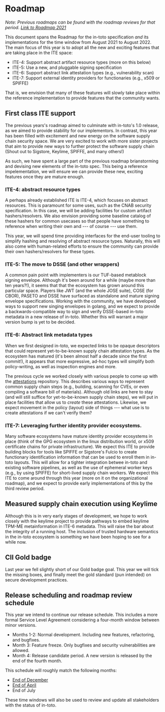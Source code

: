 Roadmap
=======

_Note: Previous roadmaps can be found with the roadmap reviews for that period.
[Link to Roadmap 2021](roadmap-reviews/2021/ROADMAP.md)_

This document spans the Roadmap for the in-toto specification _and_ its
implementations for the time window from August 2021 to August 2022. The main
focus of this year is to adopt all the new and exciting features that are
taking place in the ITE space:

- ITE-4: Support abstract artifact resource types (more on this below)
- ITE-5: Use a new, and pluggable signing specification
- ITE-6: Support abstract link attestation types (e.g., vulnerability scan)
- ITE-7: Support external identity providers for functionaries (e.g., x509 or SPIFFE)

That is, we envision that many of these features will slowly take place within
the reference implementation to provide features that the community wants. 

## First class ITE support

The previous years's roadmap aimed to culminate with in-toto's 1.0
release, as we aimed to provide stability for our implementors. In contrast,
this year has been filled with excitement and new energy on the software supply
chain security space. We are very excited to work with more sister projects
that aim to provide new ways to further protect the software supply chain
(Shout out to Sigstore, Keylime, SPIFFE, and many others!)

As such, we have spent a large part of the previous roadmap brianstorming and
devising new elements of the in-toto spec. This being a reference
impelementation, we will ensure we can provide these new, exciting features
once they are mature enough.

### ITE-4: abstract resource types

A perhaps already established ITE is ITE-4, which focuses on abstract
resources. This is paramount for some uses, such as the CNAB security
specification. In this case, we will be adding facilities for custom artifact
hashers/resolvers. We also envision providing some baseline catalog of these
hashers for common usecases so that people have something to reference when
writing their own and --- of course --- use them.

This year, we will spend time providing interfaces for the end-user tooling to
simplify hashing and resolving of abstract resource types. Naturally, this will
also come with human-related efforts to ensure the community can provide their
own hashers/resolvers for these types.

### ITE-5: The move to DSSE (and other wrappers)

A common pain point with implementers is our TUF-based metablock signing
envelope. Although it's been around for a while (maybe more than ten years?!),
it seems that that the ecosystem has grown around this particular space.
Players like JWT (and the whole JOSE suite), COSE (for CBOR), PASETO and DSSE
have surfaced as standalone and mature signing envelope specifications. Working
with the community, we have developed ways to support new singing envelopes in
golang, and we expect to provide a backwards-compatible way to sign and verify
DSSE-based in-toto metadata in a new release of in-toto. Whether this will
warrant a major version bump is yet to be decided.

### ITE-6: Abstract link metadata types

When we first designed in-toto, we expected links to be opaque descriptors that
could represent yet-to-be-known supply chain attestation types. As the
ecosystem has matured (it's been almost half a decade since the first commit!),
it appears that more expressive, ad-hoc types will simplify both
policy-writing, as well as inspection engines and more.

The previous cycle we worked closely with various people to come up with the
[attestations](https://github.com/in-toto/attestation) repository. This
describes various ways to represent common supply chain steps (e.g., building,
scanning for CVEs, or even compiling a software bill of materials). Although
old links are here to stay (and will still suffice for yet-to-be-known supply
chain steps), we will put in place facilities that allow us to *create* these
attestations. Likewise, we expect movement in the policy (layout) side of
things --- what use is to create attestations if we can't verify them?

### ITE-7: Leveraging further identity provider ecosystems.

Many software ecosystems have mature identity provider ecosystems in place
(think of the GPG ecosystem in the linux distribution world, or x509
certificate chains for private infrastructure). We expect this ITE to provide
building blocks for tools like SPIFFE or Sigstore's Fulcio to create
functionary identification information that can be used to enroll them in
in-toto layouts. This will allow for a tighter integration betwee in-toto and
existing software pipelines, as well as the use of ephemeral worker keys (e.g.,
by using SPIFFE) for short-lived supply chain workers. We expect this ITE to
come around through this year (more on it on the organizational roadmap), and
we expect to provide early implementations of this by the third review period.

## Measured supply chain execution using Keylime

Although this is in very early stages of development, we hope to work closely
with the keylime project to provide pathways to embed keylime TPM-ME
metainformation in ITE-6 metadata. This will raise the bar about the integrity
of a running host. The inclusion of trusted hardware semantics in the in-toto
ecosystem is something we have been hoping to see for a while now.

## CII Gold badge

Last year we fell slightly short of our Gold badge goal. This year we will tick
the missing boxes, and finally meet the gold standard (pun intended) on secure
development practices.

## Release scheduling and roadmap review schedule

This year we intend to continue our release schedule. This includes a more
formal Service Level Agreement considering a four-month window between minor
versions.

- Months 1-2: Normal development. Including new features, refactoring, and bugfixes.
- Month 3: Feature freeze. Only bugfixes and security vulnerabilities are allowed.
- Month 4: Release candidate period. A new version is released by the end of
  the fourth month.

This schedule will roughly match the following months:

- [End of December](roadmap-reviews/2022/review_1_december_21.md)
- [End of April](roadmap-reviews/2022/review_2_april_22.md)
- End of July

These time windows will also be used to review and update all stakeholders with
the status of in-toto.
